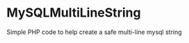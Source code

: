 MySQLMultiLineString
====================

Simple PHP code to help create a safe multi-line mysql string
